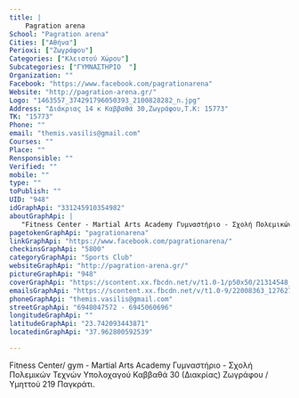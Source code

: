 ```yaml
---
title: |
    Pagration arena
School: "Pagration arena"
Cities: ["Αθήνα"]
Perioxi: ["Ζωγράφου"]
Categories: ["Κλειστού Χώρου"]
Subcategories: ["ΓΥΜΝΑΣΤΗΡΙΟ  "]
Organization: ""
Facebook: "https://www.facebook.com/pagrationarena"
Website: "http://pagration-arena.gr/"
Logo: "1463557_374291796050393_2100828282_n.jpg"
Address: "Διάκριας 14 κ Καββαθά 30,Ζωγράφου,T.K: 15773"
TK: "15773"
Phone: ""
email: "themis.vasilis@gmail.com"
Courses: ""
Place: ""
Rensponsible: ""
Verified: ""
mobile: ""
type: ""
toPublish: ""
UID: "948"
idGraphApi: "331245910354982"
aboutGraphApi: | 
   "Fitness Center - Martial Arts Academy Γυμναστήριο - Σχολή Πολεμικών Τεχνών"
pagetokenGraphApi: "pagrationarena"
linkGraphApi: "https://www.facebook.com/pagrationarena/"
checkinsGraphApi: "5800"
categoryGraphApi: "Sports Club"
websiteGraphApi: "http://pagration-arena.gr/"
pictureGraphApi: "948"
coverGraphApi: "https://scontent.xx.fbcdn.net/v/t1.0-1/p50x50/21314548_1261850177294546_2530692050765373296_n.png?oh=12d496777a345289a6b1d618054df020&amp;oe=5B3DFCA8"
emailsGraphApi: "https://scontent.xx.fbcdn.net/v/t1.0-9/22008363_1276277012518529_3951151445955316565_n.png?oh=53261c67b647fe00881f10df527ebd33&amp;oe=5B4111F6"
phoneGraphApi: "themis.vasilis@gmail.com"
streetGraphApi: "6948047572 - 6945060696"
longitudeGraphApi: ""
latitudeGraphApi: "23.742093443871"
locatedinGraphApi: "37.962800592539"

---
```


Fitness Center/ gym - Martial Arts Academy Γυμναστήριο - Σχολή Πολεμικών Τεχνών Υπολοχαγού Καββαθά 30 (Διακρίας) Ζωγράφου / Υμηττού 219 Παγκράτι.

